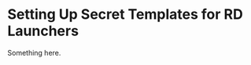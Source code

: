 [title]: # (Setting Up Secret Templates for RD Launchers)
[tags]: # (XXX)
[priority]: # (4791)
# Setting Up Secret Templates for RD Launchers
Something here.
